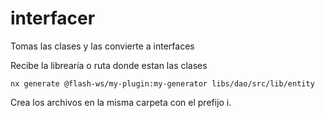 # interfacer

Tomas las clases y las convierte a interfaces

Recibe la librearía o ruta donde estan las clases

`nx generate @flash-ws/my-plugin:my-generator libs/dao/src/lib/entity`

Crea los archivos en la misma carpeta con el prefijo i.
